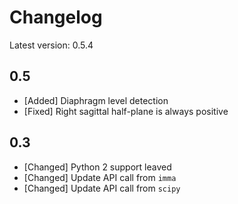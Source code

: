 # Changelog

Latest version: 0.5.4

## 0.5
* [Added] Diaphragm level detection
* [Fixed] Right sagittal half-plane is always positive 

## 0.3

* [Changed] Python 2 support leaved
* [Changed] Update API call from `imma`
* [Changed] Update API call from `scipy`